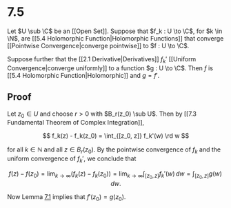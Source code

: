 # 7.5

Let $U \sub \C$ be an [[Open Set]]. Suppose that $f_k : U \to \C$, for $k \in \N$, are [[5.4 Holomorphic Function|Holomorphic Functions]] that converge [[Pointwise Convergence|converge pointwise]] to $f : U \to \C$.

Suppose further that the [[2.1 Derivative|Derivatives]] $f_k'$ [[Uniform Convergence|converge uniformly]] to a function $g : U \to \C$. Then $f$ is [[5.4 Holomorphic Function|Holomorphic]] and $g = f'$.

## Proof

Let $z_0 \in U$ and choose $r > 0$ with $B_r(z_0) \sub U$. Then by [[7.3 Fundamental Theorem of Complex Integration]],

$$
f_k(z) - f_k(z_0) = \int_{[z_0, z]} f_k'(w) \rd w
$$

for all $k \in \mathbb{N}$ and all $z \in B_r(z_0)$. By the pointwise convergence of $f_k$ and the uniform convergence of $f_k'$, we conclude that

$$
\begin{equation*} f(z) - f(z_0) = \lim_{k \to \infty} (f_k(z) - f_k(z_0)) = \lim_{k \to \infty} \int_{[z_0, z]} f_k'(w) \, dw = \int_{[z_0, z]} g(w) \, dw. \end{equation*}
$$

Now Lemma [7.1](the-fundamental-theorem-of-complex-integration.html#lem:derivative-integral) implies that $f'(z_0) = g(z_0)$.